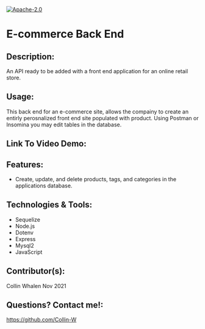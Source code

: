  [![Apache-2.0](https://img.shields.io/badge/Apache-License-blue.svg)](https://opensource.org/licenses/Apache-2.0)

# E-commerce Back End

## Description:
An API ready to be added with a front end application for an online retail store.

## Usage:
This back end for an e-commerce site, allows the compainy to create an entirly perosnalized front end site populated with product. Using Postman or Insomina you may edit tables in the database. 

## Link To Video Demo:

## Features:
- Create, update, and delete products, tags, and categories in the applications database.

## Technologies & Tools:
- Sequelize
- Node.js
- Dotenv
- Express
- Mysql2
- JavaScript

 ## Contributor(s):
Collin Whalen Nov 2021 

  ## Questions? Contact me!:
  https://github.com/Collin-W
